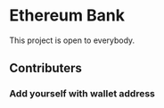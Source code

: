 # Ethereum Bank
This project is open to everybody.

## Contributers
### Add yourself with wallet address
